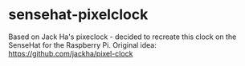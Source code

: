 # sensehat-pixelclock
Based on Jack Ha's pixeclock - decided to recreate this clock on the SenseHat for the Raspberry Pi. Original idea: https://github.com/jackha/pixel-clock
